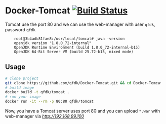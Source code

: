 # Docker-Tomcat [![Build Status](https://travis-ci.org/qfdk/docker-rss-tomcat.svg?branch=master)](https://travis-ci.org/qfdk/docker-rss-tomcat)



Tomcat use the port 80 and we can use the web-manager with user `qfdk`, password `qfdk`.

```shell
	root@3b4adb81fae8:/usr/local/tomcat# java -version
	openjdk version "1.8.0_72-internal"
	OpenJDK Runtime Environment (build 1.8.0_72-internal-b15)
	OpenJDK 64-Bit Server VM (build 25.72-b15, mixed mode)
```


## Usage

```bash
# clone project
git clone https://github.com/qfdk/Docker-Tomcat.git && cd Docker-Tomcat
# build image
docker build -t qfdk/tomcat .
# run your image
docker run -it --rm -p 80:80 qfdk/tomcat
```

Now, you have a Tomcat server uses port 80 and you can upload `*.war` with web-manager via *http://192.168.99.100* 





